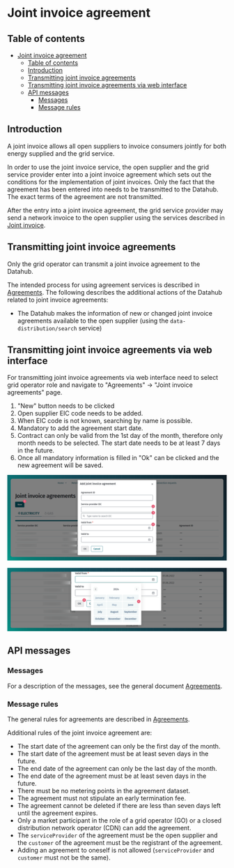 ﻿# Joint invoice agreement

## Table of contents

<!-- TOC -->
* [Joint invoice agreement](#joint-invoice-agreement)
  * [Table of contents](#table-of-contents)
  * [Introduction](#introduction)
  * [Transmitting joint invoice agreements](#transmitting-joint-invoice-agreements)
  * [Transmitting joint invoice agreements via web interface](#transmitting-joint-invoice-agreements-via-web-interface)
  * [API messages](#api-messages)
    * [Messages](#messages)
    * [Message rules](#message-rules)
<!-- TOC -->

## Introduction

A joint invoice allows all open suppliers to invoice consumers jointly for both energy supplied and the grid service.

In order to use the joint invoice service, the open supplier and the grid service provider enter into a joint invoice agreement which sets out the conditions for the implementation of joint invoices. Only the fact that the agreement has been entered into needs to be transmitted to the Datahub. The exact terms of the agreement are not transmitted.

After the entry into a joint invoice agreement, the grid service provider may send a network invoice to the open supplier using the services described in [Joint invoice](14-yhisarve.md).

## Transmitting joint invoice agreements

Only the grid operator can transmit a joint invoice agreement to the Datahub.

The intended process for using agreement services is described in [Agreements](06-agreements.md). The following describes the additional actions of the Datahub related to joint invoice agreements:

- The Datahub makes the information of new or changed joint invoice agreements available to the open supplier (using the `data-distribution/search` service)

## Transmitting joint invoice agreements via web interface

For transmitting joint invoice agreements via web interface need to select grid operator role and navigate to "Agreements" -> "Joint invoice agreements" page.

1. "New" button needs to be clicked
2. Open supplier EIC code needs to be added.
3. When EIC code is not known, searching by name is possible.
4. Mandatory to add the agreement start date.
5. Contract can only be valid from the 1st day of the month, therefore only month needs to be selected. The start date needs to be at least 7 days in the future.
6. Once all mandatory information is filled in "Ok" can be clicked and the new agreement will be saved.

![Add agreement](../images/opp-ui/agreement/joint-invoice-agreement/new-agreement.png)

![Add date](../images/opp-ui/agreement/joint-invoice-agreement/add-date.png)

## API messages

### Messages

For a description of the messages, see the general document [Agreements](06-agreements.md).

### Message rules

The general rules for agreements are described in [Agreements](06-agreements.md#message-rules).

Additional rules of the joint invoice agreement are:

- The start date of the agreement can only be the first day of the month.
- The start date of the agreement must be at least seven days in the future.
- The end date of the agreement can only be the last day of the month.
- The end date of the agreement must be at least seven days in the future.
- There must be no metering points in the agreement dataset.
- The agreement must not stipulate an early termination fee.
- The agreement cannot be deleted if there are less than seven days left until the agreement expires.
- Only a market participant in the role of a grid operator (GO) or a closed distribution network operator (CDN) can add the agreement.
- The `serviceProvider` of the agreement must be the open supplier and the `customer` of the agreement must be the registrant of the agreement.
- Adding an agreement to oneself is not allowed (`serviceProvider` and `customer` must not be the same).
